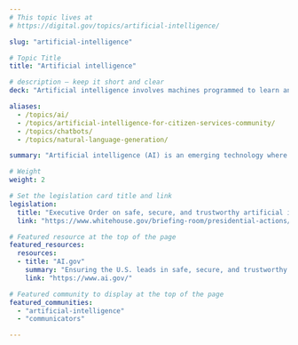 ```yaml
---
# This topic lives at
# https://digital.gov/topics/artificial-intelligence/

slug: "artificial-intelligence"

# Topic Title
title: "Artificial intelligence"

# description — keep it short and clear
deck: "Artificial intelligence involves machines programmed to learn and reason."

aliases:
  - /topics/ai/
  - /topics/artificial-intelligence-for-citizen-services-community/
  - /topics/chatbots/
  - /topics/natural-language-generation/

summary: "Artificial intelligence (AI) is an emerging technology where machines are programmed to learn, reason, and perform in ways that simulate human intelligence. Although AI technology took a dramatic leap forward, the ability of machines to automate manual tasks has been around for a long time. Today’s AI can analyze vast amounts of data to identify patterns and trends, providing insights to improve decisions in areas like resource allocation and risk management. Follow your agency’s guidance on security and best practices when using AI."

# Weight
weight: 2

# Set the legislation card title and link
legislation:
  title: "Executive Order on safe, secure, and trustworthy artificial intelligence"
  link: "https://www.whitehouse.gov/briefing-room/presidential-actions/2023/10/30/executive-order-on-the-safe-secure-and-trustworthy-development-and-use-of-artificial-intelligence/"

# Featured resource at the top of the page
featured_resources:
  resources:
  - title: "AI.gov"
    summary: "Ensuring the U.S. leads in safe, secure, and trustworthy artificial intelligence innovation to harness the opportunities of AI while mitigating its risks."
    link: "https://www.ai.gov/"

# Featured community to display at the top of the page
featured_communities:
  - "artificial-intelligence"
  - "communicators"

---
```

